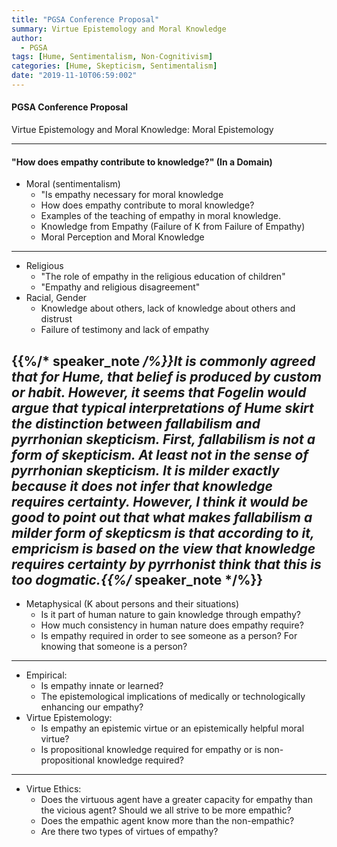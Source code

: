 ```yaml
---
title: "PGSA Conference Proposal"
summary: Virtue Epistemology and Moral Knowledge
author:
  - PGSA
tags: [Hume, Sentimentalism, Non-Cognitivism]
categories: [Hume, Skepticism, Sentimentalism]
date: "2019-11-10T06:59:002"
---
```


#### PGSA Conference Proposal

Virtue Epistemology and Moral Knowledge: Moral Epistemology

---

#### "How does empathy contribute to knowledge?" (In a Domain)

* Moral (sentimentalism)
	* "Is empathy necessary for moral knowledge
	* How does empathy contribute to moral knowledge?
	* Examples of the teaching of empathy in moral knowledge.
  * Knowledge from Empathy (Failure of K from Failure of Empathy)
  * Moral Perception and Moral Knowledge

---

* Religious
	* "The role of empathy in the religious education of children"
	* "Empathy and religious disagreement"
* Racial, Gender
	* Knowledge about others, lack of knowledge about others and distrust
	* Failure of testimony and lack of empathy


{{%/* speaker_note */%}}It is commonly agreed that for Hume, that belief is produced by custom or habit. However, it seems that Fogelin would argue that typical interpretations of Hume skirt the distinction between fallabilism and pyrrhonian skepticism. First, fallabilism is not a form of skepticism. At least not in the sense of pyrrhonian skepticism. It is milder exactly because it does not infer that knowledge requires certainty. However, I think it would be good to point out that what makes fallabilism a milder form of skepticsm is that according to it, empricism is based on the view that knowledge requires certainty by pyrrhonist think that this is too dogmatic.{{%/* speaker_note */%}}
---

* Metaphysical (K about persons and their situations)
	* Is it part of human nature to gain knowledge through empathy?
	* How much consistency in human nature does empathy require?
	* Is empathy required in order to see someone as a person? For knowing that someone is a person?

---

* Empirical:
  * Is empathy innate or learned?
  * The epistemological implications of medically or technologically enhancing our empathy?
* Virtue Epistemology:
  * Is empathy an epistemic virtue or an epistemically helpful moral virtue?
  * Is propositional knowledge required for empathy or is non-propositional knowledge required?

---

* Virtue Ethics:
  * Does the virtuous agent have a greater capacity for empathy than the vicious agent? Should we all strive to be more empathic?
  * Does the empathic agent know more than the non-empathic?
  * Are there two types of virtues of empathy?







